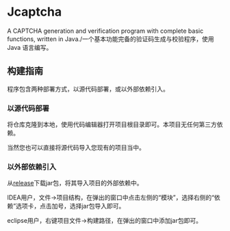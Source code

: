 # Jcaptcha
A CAPTCHA generation and verification program with complete basic functions, written in Java./一个基本功能完备的验证码生成与校验程序，使用 Java 语言编写。
## 构建指南
程序包含两种部署方式，以源代码部署，或以外部依赖引入。
### 以源代码部署
将仓库克隆到本地，使用代码编辑器打开项目根目录即可。本项目无任何第三方依赖。

当然您也可以直接将源代码导入您现有的项目当中。
### 以外部依赖引入
从[release](https://github.com/LittleCircleOO/Jcaptcha/releases)下载jar包，将其导入项目的外部依赖中。

IDEA用户，文件→项目结构，在弹出的窗口中点击左侧的“模块”，选择右侧的“依赖”选项卡，点击加号，选择jar包导入即可。

eclipse用户，右键项目文件→构建路径，在弹出的窗口中添加jar包即可。
